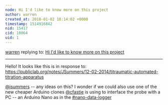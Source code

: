 ```yaml
---
node: Hi I'd like to know more on this project
author: warren
created_at: 2018-01-02 18:14:02 +0000
timestamp: 1514916842
nid: 15417
cid: 18064
uid: 1
---
```




[warren](../profile/warren) replying to: [Hi I'd like to know more on this project](../notes/Droopas/12-22-2017/hi-i-d-like-to-know-more-on-this-project)

----
Hello! It looks like this is in response to: https://publiclab.org/notes/JSummers/12-02-2014/titraumatic-automated-titration-apparatus

[@jsummers](/profile/jsummers) -- any ideas on this? I wonder if we could also use one of the new cheaper Arduino clones [@cfastie](/profile/cfastie) is using to interface the probe with a PC -- an Arduino Nano as in the [#nano-data-logger](/tag/nano-data-logger)